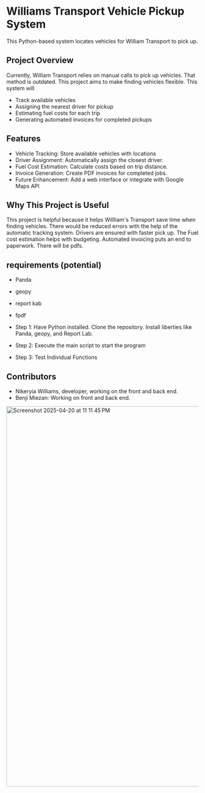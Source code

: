 # Williams Transport Vehicle Pickup System

This Python-based system locates vehicles for William Transport to pick up.

## Project Overview
Currently, William Transport relies on manual calls to pick up vehicles. That method is outdated. This project aims to make finding vehicles flexible. This system will 
-	Track available vehicles
- Assigning the nearest driver for pickup
-	Estimating fuel costs for each trip
-	Generating automated invoices for completed pickups
## Features
-	Vehicle Tracking: Store available vehicles with locations 
-	Driver Assignment: Automatically assign the closest driver.
-	Fuel Cost Estimation: Calculate costs based on trip distance.
-	Invoice Generation: Create PDF invoices for completed jobs.
- Future Enhancement: Add a web interface or integrate with Google Maps API
## Why This Project is Useful
This project is helpful because it helps Willliam's Transport save time when finding vehicles. There would be reduced errors with the help of the automatic tracking system. Drivers are ensured with faster pick up. The Fuel cost estimation helps with budgeting. Automated invoicing puts an end to paperwork. There will be pdfs.

## requirements (potential)
- Panda
- geopy
- report kab
-  fpdf

- Step 1: Have Python installed. Clone the repository. Install liberties like Panda, geopy, and Report Lab.
- Step 2: Execute the main script to start the program
- Step 3: Test Individual Functions
## Contributors
-  Nikeryia Williams, developer, working on the front and back end.
-  Benji Miezan: Working on front and back end. 
<img width="995" alt="Screenshot 2025-04-20 at 11 11 45 PM" src="https://github.com/user-attachments/assets/b3f09aa9-fe57-404b-86b8-809e2d50f5ba" />
